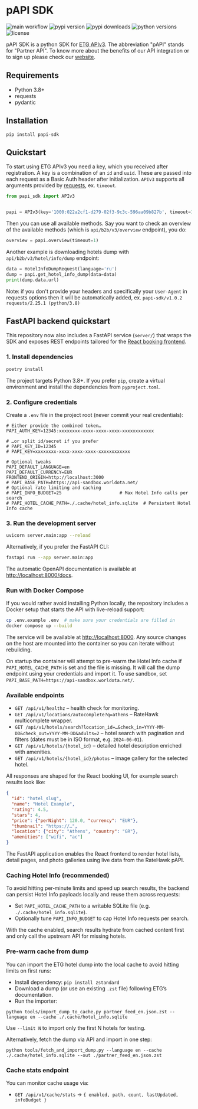 # pAPI SDK

![main workflow](https://github.com/emergingtravel/papi-sdk-python/workflows/Main/badge.svg)
![pypi version](https://img.shields.io/pypi/v/papi-sdk.svg)
![pypi downloads](https://img.shields.io/pypi/dm/papi-sdk.svg)
![python versions](https://img.shields.io/pypi/pyversions/papi-sdk.svg)
![license](https://img.shields.io/github/license/emergingtravel/papi-sdk-python.svg)

pAPI SDK is a python SDK for [ETG APIv3](https://docs.emergingtravel.com/).
The abbreviation "pAPI" stands for "Partner API". 
To know more about the benefits of our API integration or to sign up please check our [website](https://www.ratehawk.com/lp/en/API).

## Requirements

- Python 3.8+
- requests
- pydantic

## Installation

```
pip install papi-sdk
```

## Quickstart

To start using ETG APIv3 you need a key, which you received after registration. 
A key is a combination of an `id` and `uuid`. These are passed into each request as a Basic Auth header after initialization.
`APIv3` supports all arguments provided by [requests](https://github.com/psf/requests), ex. `timeout`.

```python
from papi_sdk import APIv3


papi = APIv3(key='1000:022a2cf1-d279-02f3-9c3c-596aa09b827b', timeout=15)
```

Then you can use all available methods. Say you want to check an overview of the available methods (which is `api/b2b/v3/overview` endpoint), you do:

```python
overview = papi.overview(timeout=1)
```

Another example is downloading hotels dump with `api/b2b/v3/hotel/info/dump` endpoint:

```python
data = HotelInfoDumpRequest(language='ru')
dump = papi.get_hotel_info_dump(data=data)
print(dump.data.url)
```

Note: if you don't provide your headers and specifically your `User-Agent` in requests options then it will be automatically added, ex. `papi-sdk/v1.0.2 requests/2.25.1 (python/3.8)`

## FastAPI backend quickstart

This repository now also includes a FastAPI service (`server/`) that wraps the SDK and exposes
REST endpoints tailored for the [React booking frontend](https://github.com/Dev-Dz27/React-booking).

### 1. Install dependencies

```bash
poetry install
```

The project targets Python 3.8+. If you prefer `pip`, create a virtual environment and install
the dependencies from `pyproject.toml`.

### 2. Configure credentials

Create a `.env` file in the project root (never commit your real credentials):

```env
# Either provide the combined token…
PAPI_AUTH_KEY=12345:xxxxxxxx-xxxx-xxxx-xxxx-xxxxxxxxxxxx

# …or split id/secret if you prefer
# PAPI_KEY_ID=12345
# PAPI_KEY=xxxxxxxx-xxxx-xxxx-xxxx-xxxxxxxxxxxx

# Optional tweaks
PAPI_DEFAULT_LANGUAGE=en
PAPI_DEFAULT_CURRENCY=EUR
FRONTEND_ORIGIN=http://localhost:3000
# PAPI_BASE_PATH=https://api-sandbox.worldota.net/
# Optional rate limiting and caching
# PAPI_INFO_BUDGET=25                      # Max Hotel Info calls per search
# PAPI_HOTEL_CACHE_PATH=./.cache/hotel_info.sqlite  # Persistent Hotel Info cache
```

### 3. Run the development server

```bash
uvicorn server.main:app --reload
```

Alternatively, if you prefer the FastAPI CLI:

```bash
fastapi run --app server.main:app
```

The automatic OpenAPI documentation is available at [http://localhost:8000/docs](http://localhost:8000/docs).

### Run with Docker Compose

If you would rather avoid installing Python locally, the repository includes a Docker setup that
starts the API with live-reload support:

```bash
cp .env.example .env  # make sure your credentials are filled in
docker compose up --build
```

The service will be available at [http://localhost:8000](http://localhost:8000). Any source changes
on the host are mounted into the container so you can iterate without rebuilding.

On startup the container will attempt to pre-warm the Hotel Info cache if `PAPI_HOTEL_CACHE_PATH` is set
and the file is missing. It will call the dump endpoint using your credentials and import it.
To use sandbox, set `PAPI_BASE_PATH=https://api-sandbox.worldota.net/`.

### Available endpoints

- `GET /api/v1/healthz` – health check for monitoring.
- `GET /api/v1/locations/autocomplete?q=athens` – RateHawk multicomplete wrapper.
- `GET /api/v1/hotels/search?location_id=…&check_in=YYYY-MM-DD&check_out=YYYY-MM-DD&adults=2` – hotel search with pagination and filters (dates must be in ISO format, e.g. `2024-06-01`).
- `GET /api/v1/hotels/{hotel_id}` – detailed hotel description enriched with amenities.
- `GET /api/v1/hotels/{hotel_id}/photos` – image gallery for the selected hotel.

All responses are shaped for the React booking UI, for example search results look like:

```json
{
  "id": "hotel_slug",
  "name": "Hotel Example",
  "rating": 4.5,
  "stars": 4,
  "price": {"perNight": 120.0, "currency": "EUR"},
  "thumbnail": "https://…",
  "location": {"city": "Athens", "country": "GR"},
  "amenities": ["wifi", "ac"]
}
```

The FastAPI application enables the React frontend to render hotel lists, detail pages, and photo galleries using live data from the RateHawk pAPI.

### Caching Hotel Info (recommended)

To avoid hitting per‑minute limits and speed up search results, the backend can persist Hotel Info payloads locally and reuse them across requests:

- Set `PAPI_HOTEL_CACHE_PATH` to a writable SQLite file (e.g. `./.cache/hotel_info.sqlite`).
- Optionally tune `PAPI_INFO_BUDGET` to cap Hotel Info requests per search.

With the cache enabled, search results hydrate from cached content first and only call the upstream API for missing hotels.

### Pre-warm cache from dump

You can import the ETG hotel dump into the local cache to avoid hitting limits on first runs:

- Install dependency: `pip install zstandard`
- Download a dump (or use an existing `.zst` file) following ETG’s documentation.
- Run the importer:

```
python tools/import_dump_to_cache.py partner_feed_en.json.zst --language en --cache ./.cache/hotel_info.sqlite
```

Use `--limit N` to import only the first N hotels for testing.

Alternatively, fetch the dump via API and import in one step:

```
python tools/fetch_and_import_dump.py --language en --cache ./.cache/hotel_info.sqlite --out ./partner_feed_en.json.zst
```

### Cache stats endpoint

You can monitor cache usage via:

- `GET /api/v1/cache/stats` → `{ enabled, path, count, lastUpdated, infoBudget }`
